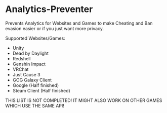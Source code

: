 # Analytics-Preventer
Prevents Analytics for Websites and Games to make Cheating and Ban evasion easier or if you just want more privacy.

Supported Websites/Games:
- Unity
- Dead by Daylight
- Redshell
- Genshin Impact
- VRChat
- Just Cause 3
- GOG Galaxy Client
- Google (Half finished)
- Steam Client (Half finished)

THIS LIST IS NOT COMPLETED! IT MIGHT ALSO WORK ON OTHER GAMES WHICH USE THE SAME API!
